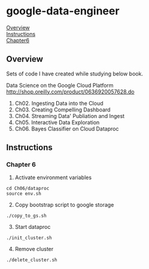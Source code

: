 # google-data-engineer

[Overview](#overview)  
[Instructions](#instructions)  
  [Chapter6](#chapter-6)

## Overview

Sets of code I have created while studying below book.

Data Science on the Google Cloud Platform  
http://shop.oreilly.com/product/0636920057628.do

1. Ch02. Ingesting Data into the Cloud
2. Ch03. Creating Compelling Dashboard
3. Ch04. Streaming Data' Publiation and Ingest
4. Ch05. Interactive Data Exploration
5. Ch06. Bayes Classifier on Cloud Dataproc

## Instructions
### Chapter 6

1. Activate environment variables
```
cd Ch06/dataproc
source env.sh
```

2. Copy bootstrap script to google storage
```
./copy_to_gs.sh
```

3. Start dataproc
```
./init_cluster.sh
```

4. Remove cluster
```
./delete_cluster.sh
```
